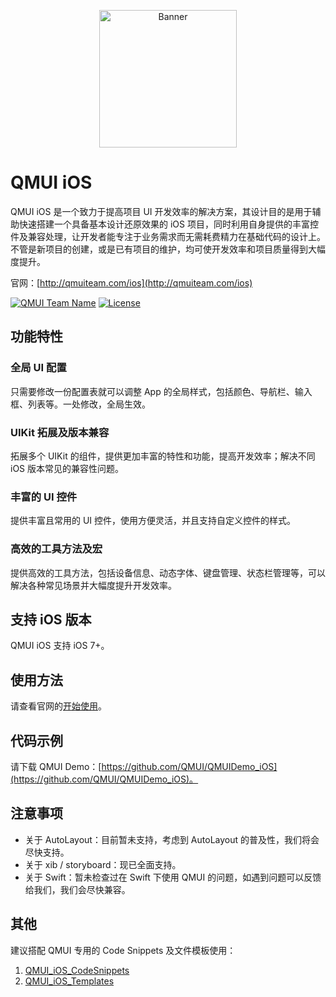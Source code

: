 
<p align="center">
  <img src="https://cloud.githubusercontent.com/assets/1190261/26751376/63f96538-486a-11e7-81cf-5bc83a945207.png" width="220" height="220" alt="Banner" />
</p>

# QMUI iOS
QMUI iOS 是一个致力于提高项目 UI 开发效率的解决方案，其设计目的是用于辅助快速搭建一个具备基本设计还原效果的 iOS 项目，同时利用自身提供的丰富控件及兼容处理，让开发者能专注于业务需求而无需耗费精力在基础代码的设计上。不管是新项目的创建，或是已有项目的维护，均可使开发效率和项目质量得到大幅度提升。

官网：[http://qmuiteam.com/ios](http://qmuiteam.com/ios)

[![QMUI Team Name](https://img.shields.io/badge/Team-QMUI-brightgreen.svg?style=flat)](https://github.com/QMUI "QMUI Team")
[![License](https://img.shields.io/badge/license-MIT-blue.svg?style=flat)](http://opensource.org/licenses/MIT "Feel free to contribute.")

## 功能特性
### 全局 UI 配置

只需要修改一份配置表就可以调整 App 的全局样式，包括颜色、导航栏、输入框、列表等。一处修改，全局生效。

### UIKit 拓展及版本兼容

拓展多个 UIKit 的组件，提供更加丰富的特性和功能，提高开发效率；解决不同 iOS 版本常见的兼容性问题。

### 丰富的 UI 控件

提供丰富且常用的 UI 控件，使用方便灵活，并且支持自定义控件的样式。

### 高效的工具方法及宏

提供高效的工具方法，包括设备信息、动态字体、键盘管理、状态栏管理等，可以解决各种常见场景并大幅度提升开发效率。

## 支持 iOS 版本
QMUI iOS 支持 iOS 7+。

## 使用方法
请查看官网的[开始使用](http://qmuiteam.com/ios/page/start.html)。

## 代码示例
请下载 QMUI Demo：[https://github.com/QMUI/QMUIDemo_iOS](https://github.com/QMUI/QMUIDemo_iOS)。

## 注意事项
- 关于 AutoLayout：目前暂未支持，考虑到 AutoLayout 的普及性，我们将会尽快支持。
- 关于 xib / storyboard：现已全面支持。
- 关于 Swift：暂未检查过在 Swift 下使用 QMUI 的问题，如遇到问题可以反馈给我们，我们会尽快兼容。

## 其他
建议搭配 QMUI 专用的 Code Snippets 及文件模板使用：
1. [QMUI_iOS_CodeSnippets](https://github.com/QMUI/QMUI_iOS_CodeSnippets)
2. [QMUI_iOS_Templates](https://github.com/QMUI/QMUI_iOS_Templates)

